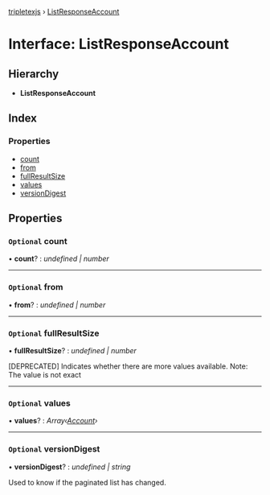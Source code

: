 [tripletexjs](../README.md) › [ListResponseAccount](listresponseaccount.md)

# Interface: ListResponseAccount

## Hierarchy

* **ListResponseAccount**

## Index

### Properties

* [count](listresponseaccount.md#optional-count)
* [from](listresponseaccount.md#optional-from)
* [fullResultSize](listresponseaccount.md#optional-fullresultsize)
* [values](listresponseaccount.md#optional-values)
* [versionDigest](listresponseaccount.md#optional-versiondigest)

## Properties

### `Optional` count

• **count**? : *undefined | number*

___

### `Optional` from

• **from**? : *undefined | number*

___

### `Optional` fullResultSize

• **fullResultSize**? : *undefined | number*

[DEPRECATED] Indicates whether there are more values available. Note: The value is not exact

___

### `Optional` values

• **values**? : *Array‹[Account](../modules/account.md)›*

___

### `Optional` versionDigest

• **versionDigest**? : *undefined | string*

Used to know if the paginated list has changed.
